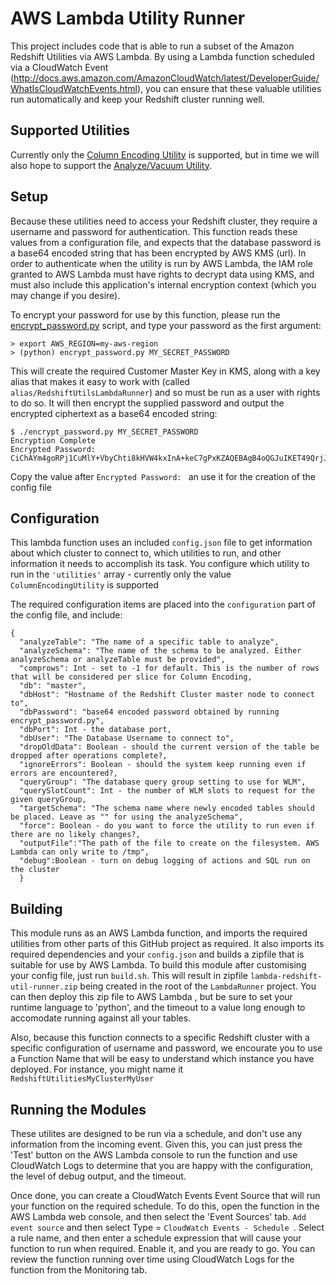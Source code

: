 # AWS Lambda Utility Runner

This project includes code that is able to run a subset of the Amazon Redshift Utilities via AWS Lambda. By using a Lambda function scheduled via a CloudWatch Event (http://docs.aws.amazon.com/AmazonCloudWatch/latest/DeveloperGuide/WhatIsCloudWatchEvents.html), you can ensure that these valuable utilities run automatically and keep your Redshift cluster running well.

## Supported Utilities

Currently only the [Column Encoding Utility](src/ColumnEncodingUtility) is supported, but in time we will also hope to support the [Analyze/Vacuum Utility](src/AnalyzeVacuumUtility).

## Setup

Because these utilities need to access your Redshift cluster, they require a username and password for authentication. This function reads these values from a configuration file, and expects that the database password is a base64 encoded string that has been encrypted by AWS KMS (url). In order to authenticate when the utility is run by AWS Lambda, the IAM role granted to AWS Lambda must have rights to decrypt data using KMS, and must also include this application's internal encryption context (which you may change if you desire).

To encrypt your password for use by this function, please run the [encrypt_password.py]() script, and type your password as the first argument:

```
> export AWS_REGION=my-aws-region
> (python) encrypt_password.py MY_SECRET_PASSWORD
```

This will create the required Customer Master Key in KMS, along with a key alias that makes it easy to work with (called ```alias/RedshiftUtilsLambdaRunner```) and so must be run as a user with rights to do so. It will then encrypt the supplied password and output the encrypted ciphertext as a base64 encoded string:

```
$ ./encrypt_password.py MY_SECRET_PASSWORD
Encryption Complete
Encrypted Password: CiChAYm4goRPj1CuMlY+VbyChti8kHVW4kxInA+keC7gPxKZAQEBAgB4oQGJuIKET49QrjJWPlW8gobYvJB1VuJMSJwPpHgu4D8AAABwMG4GCSqGSIb3DQEHBqBhMF8CAQAwWgYJKoZIhvcNAQcBMB4GCWCGSAFlAwQBLjARBAwdVzuq29SCuPKlh9ACARCALY1H/Tb4Hw73yqLyL+Unjp4NC0F5UjETNUGPtM+DTHG8urILNTKvdv1t9S5zuQ==
```

Copy the value after ```Encrypted Password: ``` an use it for the creation of the config file

## Configuration

This lambda function uses an included ```config.json``` file to get information about which cluster to connect to, which utilities to run, and other information it needs to accomplish its task. You configure which utility to run in the ```'utilities'``` array - currently only the value ```ColumnEncodingUtility``` is supported

The required configuration items are placed into the ```configuration``` part of the config file, and include:

```
{
  "analyzeTable": "The name of a specific table to analyze",
  "analyzeSchema": "The name of the schema to be analyzed. Either analyzeSchema or analyzeTable must be provided",
  "comprows": Int - set to -1 for default. This is the number of rows that will be considered per slice for Column Encoding,
  "db": "master",
  "dbHost": "Hostname of the Redshift Cluster master node to connect to",
  "dbPassword": "base64 encoded password obtained by running encrypt_password.py",
  "dbPort": Int - the database port,
  "dbUser": "The Database Username to connect to",
  "dropOldData": Boolean - should the current version of the table be dropped after operations complete?,
  "ignoreErrors": Boolean - should the system keep running even if errors are encountered?,
  "queryGroup": "The database query group setting to use for WLM",
  "querySlotCount": Int - the number of WLM slots to request for the given queryGroup,
  "targetSchema": "The schema name where newly encoded tables should be placed. Leave as "" for using the analyzeSchema",
  "force": Boolean - do you want to force the utility to run even if there are no likely changes?,
  "outputFile":"The path of the file to create on the filesystem. AWS Lambda can only write to /tmp",
  "debug":Boolean - turn on debug logging of actions and SQL run on the cluster
  }
```

## Building

This module runs as an AWS Lambda function, and imports the required utilities from other parts of this GitHub project as required. It also imports its required dependencies and your ```config.json``` and builds a zipfile that is suitable for use by AWS Lambda. To build this module after customising your config file, just run ```build.sh```. This will result in zipfile ```lambda-redshift-util-runner.zip``` being created in the root of the ```LambdaRunner``` project. You can then deploy this zip file to AWS Lambda , but be sure to set your runtime language to 'python', and the timeout to a value long enough to accomodate running against all your tables.

Also, because this function connects to a specific Redshift cluster with a specific configuration of username and password, we encourate you to use a Function Name that will be easy to understand which instance you have deployed. For instance, you might name it ```RedshiftUtilitiesMyClusterMyUser```

## Running the Modules

These utilites are designed to be run via a schedule, and don't use any information from the incoming event. Given this, you can just press the 'Test' button on the AWS Lambda console to run the function and use CloudWatch Logs to determine that you are happy with the configuration, the level of debug output, and the timeout.

Once done, you can create a CloudWatch Events Event Source that will run your function on the required schedule. To do this, open the function in the AWS Lambda web console, and then select the 'Event Sources' tab. ```Add event source``` and then select Type = ```CloudWatch Events - Schedule ```. Select a rule name, and then enter a schedule expression that will cause your function to run when required. Enable it, and you are ready to go. You can review the function running over time using CloudWatch Logs for the function from the Monitoring tab.
